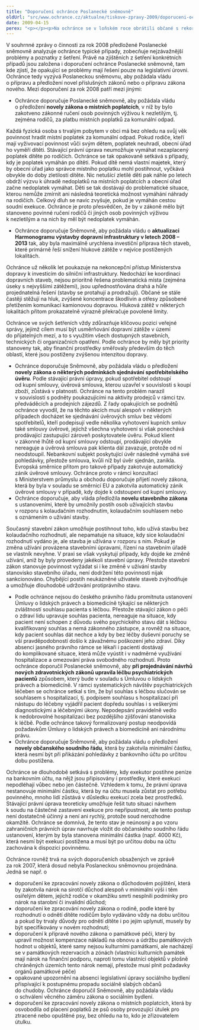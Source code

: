 ```yaml
---
title: "Doporučení ochránce Poslanecké sněmovně"
oldUrl: "src/www.ochrance.cz/aktualne/tiskove-zpravy-2009/doporuceni-ochrance-poslanecke-snemovne"
date: 2009-04-15
perex: "<p></p><p>Na ochránce se v loňském roce obrátili občané s rekordním počtem 7051 stížností a stoupající trend potvrzují i první měsíce roku 2009. Vysoký počet podnětů svědčí dlouhodobém příznivém hodnocení a důvěru v činnost ochránce ze strany občanů. Na druhou stranu je třeba konstatovat, že tematické zaměření a obsah podnětů jsou stejné, jako tomu bylo v minulých letech, což signalizuje, že v celé řadě oblastí veřejné správy nedošlo dosud k výraznějším změnám nebo nápravě nesprávných postupů.</p>"
---
```


<!-- imported from the old website -->

<p class="Normln-web" style="TEXT-DECORATION: none">V souhrnné zprávy o činnosti za rok 2008 předložené Poslanecké sněmovně analyzuje ochránce typické případy, zobecňuje nejzávažnější problémy a poznatky z šetření. Právě na zjištěních z šetření konkrétních případů jsou založena i doporučení ochránce Poslanecké sněmovně, tam kde zjistí, že opakující se problémy mají řešení pouze na legislativní úrovni. Ochránce tedy vyzývá Poslaneckou sněmovnu, aby požádala vládu o přípravu a předložení novel příslušných zákonů nebo o přípravu zákona nového. Mezi doporučení za rok 2008 patří mezi jinými:</p><ul><li class="Normln">Ochránce doporučuje Poslanecké sněmovně, aby požádala vládu o předložení <span style="FONT-WEIGHT: bold">novely zákona o místních poplatcích</span>, v níž by bylo zakotveno zákonné ručení osob povinných výživou k nezletilým, tj. zejména rodičů, za platbu místních poplatků za komunální odpad.</li></ul><p class="Normln-web" style="TEXT-DECORATION: none">Každá fyzická osoba s trvalým pobytem v obci má bez ohledu na svůj věk povinnost hradit místní poplatek za komunální odpad. Pokud rodiče, kteří mají vyživovací povinnost vůči svým dětem, poplatek neuhradí, obecní úřad ho vyměří dítěti. Stávající právní úprava neumožňuje vymáhat nezaplacený poplatek dítěte po rodičích. Ochránce se tak opakovaně setkává s případy, kdy je poplatek vymáhán po dítěti. Pokud dítě nemá vlastní majetek, který by obecní úřad jako správce místního poplatku mohl postihnout, vyčkává obvykle do doby zletilosti dítěte. Nic netušící zletilé děti pak náhle po letech obdrží výzvu k úhradě nedoplatků na místních poplatcích a obecní úřad začne nedoplatek vymáhat. Děti se tak dostávají do problematické situace, kterou nemůže zmírnit ani následná teoretická možnost vymáhání náhrady na rodičích. Celkový dluh se navíc zvyšuje, pokud je vymáhán cestou soudní exekuce. Ochránce je proto přesvědčen, že by v zákoně mělo být stanoveno povinné ručení rodičů či jiných osob povinných výživou k nezletilým a na nich by měl být nedoplatek vymáhán.</p><ul><li style="TEXT-DECORATION: none" class="Normln-web">Ochránce doporučuje Sněmovně, aby požádala vládu o <span style="FONT-WEIGHT: bold">aktualizaci Harmonogramu výstavby dopravní infrastruktury v letech 2008 – 2013</span> tak, aby byla maximálně urychlena investiční příprava těch staveb, které primárně řeší snížení hlukové zátěže v nejvíce postižených lokalitách.</li></ul><p class="Normln-web" style="TEXT-DECORATION: none">Ochránce už několik let poukazuje na nekoncepční přístup Ministerstva dopravy k investicím do silniční infrastruktury. Nedochází ke koordinaci dopravních staveb, nejsou prioritně řešena problematická místa (zejména úseky s nejvyššími zátěžemi), jsou upřednostňována drahá a hůře projednatelná řešení (stavby se protahují a prodražují). Občané se stále častěji stěžují na hluk, zvýšené koncentrace škodlivin a otřesy způsobené přetížením komunikací kamionovou dopravou. Hluková zátěž v některých lokalitách přitom prokazatelně výrazně překračuje povolené limity.</p><p class="Normln">Ochránce ve svých šetřeních vždy zdůrazňuje klíčovou pozici veřejné správy, jejímž cílem musí být usměrňování dopravní zátěže v území do přijatelných mezí, a to s využitím všech dostupných stavebních, technických či organizačních opatření. Podle ochránce by měly být priority stanoveny tak, aby finanční prostředky směřovaly především do těch oblastí, které jsou postiženy zvýšenou intenzitou dopravy.</p><ul><li class="Normln">Ochránce doporučuje Sněmovně, aby požádala vládu o předložení <span style="FONT-WEIGHT: bold">novely zákona o některých podmínkách sjednávání spotřebitelského úvěru</span>. Podle stávající právní úpravy, pokud spotřebitel odstoupí od kupní smlouvy, úvěrová smlouva, kterou uzavřel v souvislosti s koupí zboží, zůstává v platnosti. Ochránce na tento problém narazil v souvislosti s podněty poukazujícími na aktivity prodejců v rámci tzv. předváděcích a prodejních zájezdů. Z řady opakujících se podnětů ochránce vyvodil, že na těchto akcích musí alespoň v některých případech docházet ke sjednávání úvěrových smluv bez vědomí spotřebitelů, kteří podepisují vedle několika vyhotovení kupních smluv také smlouvy úvěrové, jejichž všechna vyhotovení si však ponechává prodávající zastupující zároveň poskytovatele úvěru. Pokud klient v zákonné lhůtě od kupní smlouvy odstoupí, prodávající obvykle nereaguje a úvěrová smlouva pak klienta dál zavazuje, protože od ní neodstoupil. Nebankovní subjekt poskytující úvěr následně vymáhá své pohledávky, přestože smlouva, kvůli níž byl úvěr sjednán, zanikla. Evropská směrnice přitom pro takové případy zakotvuje automatický zánik úvěrové smlouvy. Ochránce proto v rámci konzultací s Ministerstvem průmyslu a obchodu doporučuje přijetí novely zákona, která by byla v souladu se směrnicí EU a zakotvila automatický zánik úvěrové smlouvy v případě, kdy dojde k odstoupení od kupní smlouvy.</li><li class="Normln">Ochránce doporučuje, aby vláda předložila <span style="FONT-WEIGHT: bold">novelu stavebního zákona</span> s ustanoveními, které by umožnily postih osob užívajících stavbu v rozporu s kolaudačním rozhodnutím, kolaudačním souhlasem nebo s oznámením o užívání stavby.</li></ul><p class="Normln-web" style="TEXT-DECORATION: none">Současný stavební zákon umožňuje postihnout toho, kdo užívá stavbu bez kolaudačního rozhodnutí, ale nepamatuje na situace, kdy sice kolaudační rozhodnutí vydáno je, ale stavba je užívána v rozporu s ním. Pokud je změna užívání provázena stavebními úpravami, řízení na stavebním úřadě se vlastník nevyhne. V praxi se však vyskytují případy, kdy dojde ke změně užívání, aniž by byly provedeny jakékoli stavební úpravy. Přestože stavební zákon stanovuje povinnost vyžádat si i ke změně v užívání stavby stanovisko stavebního úřadu, není dodržení této povinnosti nijak sankcionováno. Chybějící postih neukázněné uživatele staveb zvýhodňuje a umožňuje dlouhodobé udržování protiprávního stavu.</p><ul><li style="TEXT-DECORATION: none" class="Normln-web">Podle ochránce nejsou do českého právního řádu promítnuta ustanovení Úmluvy o lidských právech a biomedicíně týkající se některých zvláštností souhlasu pacienta s léčbou. Přestože stávající zákon o péči o zdraví lidu upravuje souhlas pacienta, nereaguje na situace, kdy pacient není schopen z důvodu svého psychického stavu dát s léčbou kvalifikovaný souhlas a nemá zákonného zástupce, a rovněž na situace, kdy pacient souhlas dát nechce a kdy by bez léčby duševní poruchy se vší pravděpodobností došlo k závažnému poškození jeho zdraví. Díky absenci jasného právního rámce se lékaři i pacienti dostávají do komplikované situace, která může vyústit i v nadměrné využívání hospitalizace a omezování práva svobodného rozhodnutí. Proto ochránce doporučil Poslanecké sněmovně, aby <span style="FONT-WEIGHT: bold">při projednávání návrhů nových zdravotnických zákonů upravila léčbu psychiatrických pacientů</span> způsobem, který bude v souladu s Úmluvou o lidských právech a biomedicíně. V rámci systematických návštěv psychiatrických léčeben se ochránce setkal s tím, že byl souhlas s léčbou slučován se souhlasem s hospitalizací, tj. podpisem souhlasu s hospitalizací při nástupu do léčebny vyjádřil pacient dopředu souhlas i s veškerými diagnostickými a léčebnými úkony. Nepodepsání pravidelně vedlo k nedobrovolné hospitalizaci bez pozdějšího zjišťování stanoviska k léčbě. Podle ochránce takový formalizovaný postup neodpovídá požadavkům Úmluvy o lidských právech a biomedicíně ani národnímu právu.</li><li class="Normln">Ochránce doporučuje Sněmovně, aby požádala vládu o předložení <span style="FONT-WEIGHT: bold">novely občanského soudního řádu</span>, která by zakotvila minimální částku, která nesmí být při přikázání pohledávky z bankovního účtu po určitou dobu postižena.</li></ul><p class="Normln-web" style="TEXT-DECORATION: none">Ochránce se dlouhodobě setkává s problémy, kdy exekutor postihne peníze na bankovním účtu, na nějž jsou připisovány i prostředky, které exekuci nepodléhají vůbec nebo jen částečně. Vzhledem k tomu, že právní úprava nestanovuje minimální částku, která by na účtu musela zůstat pro potřebu povinného, mnoho lidí zůstává v důsledku exekucí zcela bez prostředků. Stávající právní úprava teoreticky umožňuje řešit tuto situaci návrhem k soudu na částečné zastavení exekuce pro nepřípustnost, ale tento postup není dostatečně účinný a není ani rychlý, protože soud nerozhodne okamžitě. Ochránce se domnívá, že tento stav je neúnosný a po vzoru zahraničních právních úprav navrhuje vložit do občanského soudního řádu ustanovení, kterým by byla stanovena minimální částka (např. 4000 Kč), která nesmí být exekucí postižena a musí být po určitou dobu na účtu zachována k dispozici povinnému.</p><p class="Normln-web" style="TEXT-DECORATION: none">Ochránce rovněž trvá na svých doporučeních obsažených ve zprávě za rok 2007, která dosud nebyla Poslaneckou sněmovnou projednána. Jedná se např. o</p><ul><li class="Normln">doporučení ke zpracování novely zákona o důchodovém pojištění, která by zakotvila nárok na sirotčí důchod alespoň v minimální výši i těm osiřelým dětem, jejichž rodiče v okamžiku smrti nesplnili podmínky pro nárok na starobní či invalidní důchod;</li><li class="Normln">doporučení ke zpracování novely zákona o rodině, podle které by rozhodnutí o odnětí dítěte rodičům bylo vydáváno vždy na dobu určitou a pokud by trvaly důvody pro odnětí dítěte i po jejím uplynutí, musely by být specifikovány v novém rozhodnutí;</li><li class="Normln">doporučení k přípravě nového zákona o památkové péči, který by upravil možnost kompenzace nákladů na obnovu a údržbu památkových hodnot u objektů, které samy nejsou kulturními památkami, ale nacházejí se v památkových rezervacích a zónách (vlastníci kulturních památek mají nárok na finanční podporu, naproti tomu vlastníci objektů v plošně chráněných územích tento nárok nemají, přestože musí plnit požadavky orgánů památkové péče)</li><li class="Normln">opakované upozornění na absenci legislativní úpravy sociálního bydlení přispívající k postupnému propadu sociálně slabých občanů do chudoby. Ochránce doporučil Sněmovně, aby požádala vládu o schválení věcného záměru zákona o sociálním bydlení.</li><li class="Normln">doporučení ke zpracování novely zákona o místních poplatcích, která by osvobodila od placení poplatků ze psů osoby provozující útulek pro ztracené nebo opuštěné psy, bez ohledu na to, kdo je zřizovatelem útulku.</li></ul>
